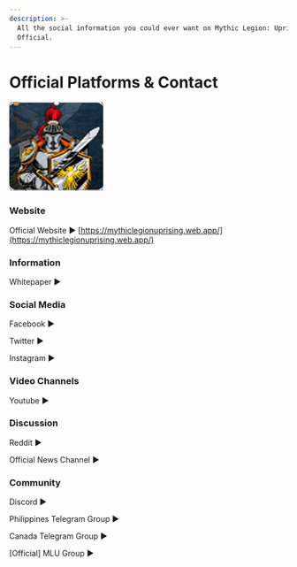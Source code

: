 ```yaml
---
description: >-
  All the social information you could ever want on Mythic Legion: Uprising
  Official.
---
```


# Official Platforms & Contact

![](<../.gitbook/assets/image (10).png>)

### Website

Official Website ▶️ [https://mythiclegionuprising.web.app/](https://mythiclegionuprising.web.app/)

### Information

Whitepaper ▶️



### Social Media&#x20;

Facebook ▶️

Twitter ▶️

Instagram ▶️



### Video Channels

Youtube ▶️



### Discussion

Reddit ▶️

Official News Channel ▶️



### Community

Discord ▶️

Philippines Telegram Group ▶️

Canada Telegram Group ▶️

\[Official] MLU Group ▶️
